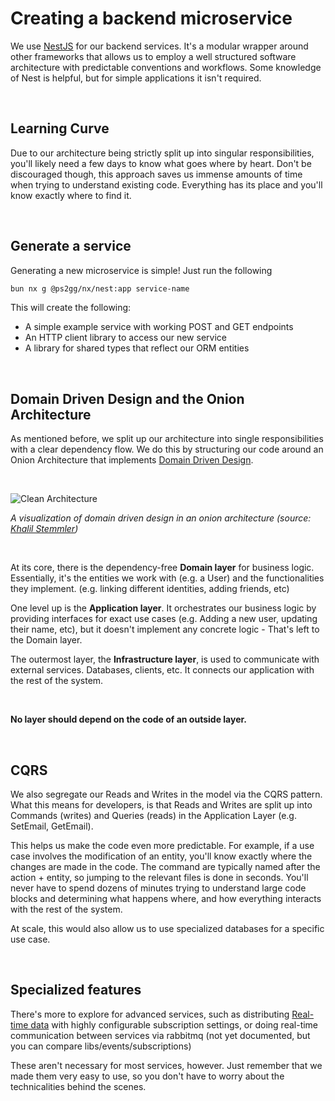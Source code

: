 # Creating a backend microservice

We use [NestJS](https://nestjs.com/) for our backend services. It's a modular wrapper around other frameworks that allows us to employ a well structured software architecture with predictable conventions and workflows. Some knowledge of Nest is helpful, but for simple applications it isn't required.

<br>

## Learning Curve

Due to our architecture being strictly split up into singular responsibilities, you'll likely need a few days to know what goes where by heart. Don't be discouraged though, this approach saves us immense amounts of time when trying to understand existing code. Everything has its place and you'll know exactly where to find it.

<br>

## Generate a service

Generating a new microservice is simple! Just run the following
```sh
bun nx g @ps2gg/nx/nest:app service-name
```

This will create the following:
- A simple example service with working POST and GET endpoints
- An HTTP client library to access our new service
- A library for shared types that reflect our ORM entities

<br>

## Domain Driven Design and the Onion Architecture

As mentioned before, we split up our architecture into single responsibilities with a clear dependency flow. We do this by structuring our code around an Onion Architecture that implements [Domain Driven Design](https://martinfowler.com/bliki/DomainDrivenDesign.html).

<br>

![Clean Architecture](https://d33wubrfki0l68.cloudfront.net/8f004743b6357bf348000d0e1dd07780a16d3189/3b663/img/wiki/dependency-rule/clean-architecture-layers.svg)

*A visualization of domain driven design in an onion architecture (source: [Khalil Stemmler](https://khalilstemmler.com/wiki/dependency-rule/))* 

<br>

At its core, there is the dependency-free **Domain layer** for business logic. Essentially, it's the entities we work with (e.g. a User) and the functionalities they implement. (e.g. linking different identities, adding friends, etc)
<br>

One level up is the **Application layer**. It orchestrates our business logic by providing interfaces for exact use cases (e.g. Adding a new user, updating their name, etc), but it doesn't implement any concrete logic - That's left to the Domain layer.
<br>

The outermost layer, the **Infrastructure layer**, is used to communicate with external services. Databases, clients, etc. It connects our application with the rest of the system.

<br>

**No layer should depend on the code of an outside layer.**

<br>

## CQRS

We also segregate our Reads and Writes in the model via the CQRS pattern. What this means for developers, is that Reads and Writes are split up into Commands (writes) and Queries (reads) in the Application Layer (e.g. SetEmail, GetEmail).
<br>

This helps us make the code even more predictable. For example, if a use case involves the modification of an entity, you'll know exactly where the changes are made in the code. The command are typically named after the action + entity, so jumping to the relevant files is done in seconds. You'll never have to spend dozens of minutes trying to understand large code blocks and determining what happens where, and how everything interacts with the rest of the system.
<br>

At scale, this would also allow us to use specialized databases for a specific use case.

<br>

## Specialized features

There's more to explore for advanced services, such as distributing [Real-time data](./Real-time.md) with highly configurable subscription settings, or doing real-time communication between services via rabbitmq (not yet documented, but you can compare libs/events/subscriptions)<br>

These aren't necessary for most services, however. Just remember that we made them very easy to use, so you don't have to worry about the technicalities behind the scenes.
